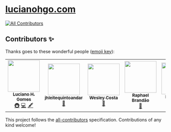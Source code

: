 # [lucianohgo.com](https://lucianohgo.com)
<!-- ALL-CONTRIBUTORS-BADGE:START - Do not remove or modify this section -->
[![All Contributors](https://img.shields.io/badge/all_contributors-5-orange.svg?style=flat-square)](#contributors-)
<!-- ALL-CONTRIBUTORS-BADGE:END -->

## Contributors ✨

Thanks goes to these wonderful people ([emoji key](https://allcontributors.org/docs/en/emoji-key)):

<!-- ALL-CONTRIBUTORS-LIST:START - Do not remove or modify this section -->
<!-- prettier-ignore-start -->
<!-- markdownlint-disable -->
<table>
  <tr>
    <td align="center"><a href="https://github.com/lucianohgo"><img src="https://avatars3.githubusercontent.com/u/7462600?v=4" width="100px;" alt=""/><br /><sub><b>Luciano H. Gomes</b></sub></a><br /><a href="#infra-lucianohgo" title="Infrastructure (Hosting, Build-Tools, etc)">🚇</a> <a href="https://github.com/lucianohgo/lucianohgo.com/commits?author=lucianohgo" title="Code">💻</a> <a href="#content-lucianohgo" title="Content">🖋</a></td>
    <td align="center"><a href="https://github.com/jhleitequintoandar"><img src="https://avatars3.githubusercontent.com/u/11929051?v=4" width="100px;" alt=""/><br /><sub><b>jhleitequintoandar</b></sub></a><br /><a href="https://github.com/lucianohgo/lucianohgo.com/pulls?q=is%3Apr+reviewed-by%3Ajhleitequintoandar" title="Reviewed Pull Requests">👀</a></td>
    <td align="center"><a href="https://github.com/wescosta"><img src="https://avatars1.githubusercontent.com/u/1816129?v=4" width="100px;" alt=""/><br /><sub><b>Wesley Costa</b></sub></a><br /><a href="https://github.com/lucianohgo/lucianohgo.com/pulls?q=is%3Apr+reviewed-by%3Awescosta" title="Reviewed Pull Requests">👀</a></td>
    <td align="center"><a href="https://github.com/raphaelbs"><img src="https://avatars1.githubusercontent.com/u/11169832?v=4" width="100px;" alt=""/><br /><sub><b>Raphael Brandão</b></sub></a><br /><a href="https://github.com/lucianohgo/lucianohgo.com/pulls?q=is%3Apr+reviewed-by%3Araphaelbs" title="Reviewed Pull Requests">👀</a></td>
    <td align="center"><a href="https://github.com/lucasterra"><img src="https://avatars1.githubusercontent.com/u/441058?v=4" width="100px;" alt=""/><br /><sub><b>Lucas Terra</b></sub></a><br /><a href="https://github.com/lucianohgo/lucianohgo.com/commits?author=lucasterra" title="Code">💻</a></td>
  </tr>
</table>

<!-- markdownlint-enable -->
<!-- prettier-ignore-end -->
<!-- ALL-CONTRIBUTORS-LIST:END -->

This project follows the [all-contributors](https://github.com/all-contributors/all-contributors) specification. Contributions of any kind welcome!
